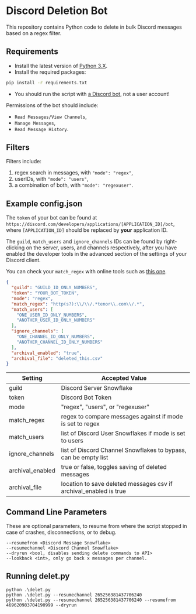 # Discord Deletion Bot

This repository contains Python code to delete in bulk Discord messages based on a regex filter.

## Requirements

- Install the latest version of [Python 3.X][python-download].
- Install the required packages:

```bash
pip install -r requirements.txt
```

- You should run the script with [a Discord bot][discordpy-doc], not a user account!

Permissions of the bot should include:
- `Read Messages/View Channels`,
- `Manage Messages`,
- `Read Message History`.

## Filters

Filters include:
1. regex search in messages, with `"mode": "regex"`,
2. userIDs, with `"mode": "users"`,
3. a combination of both, with `"mode": "regexuser"`.

## Example config.json

The `token` of your bot can be found at `https://discord.com/developers/applications/[APPLICATION_ID]/bot`,
where `[APPLICATION_ID]` should be replaced by **your** application ID.

The `guild`, `match_users` and `ignore_channels` IDs can be found by right-clicking on the server, users, and channels
respectively, after you have enabled the developer tools in the advanced section of the settings of your Discord client.

You can check your `match_regex` with online tools such as [this one][regex-online-tool].

```Json
{
  "guild": "GUILD_ID_ONLY_NUMBERS",
  "token": "YOUR_BOT_TOKEN",
  "mode": "regex",
  "match_regex": "http(s?):\\/\\/.*tenor\\.com\\/.*",
  "match_users": [
    "ONE_USER_ID_ONLY_NUMBERS",
    "ANOTHER_USER_ID_ONLY_NUMBERS"
  ],
  "ignore_channels": [
    "ONE_CHANNEL_ID_ONLY_NUMBERS",
    "ANOTHER_CHANNEL_ID_ONLY_NUMBERS"
  ],
  "archival_enabled": "true",
  "archival_file": "deleted_this.csv"
}

```

| Setting          | Accepted Value                                                    |
| ---------------- | ----------------------------------------------------------------- |
| guild            | Discord Server Snowflake                                          |
| token            | Discord Bot Token                                                 |
| mode             | "regex", "users", or "regexuser"                                  |
| match_regex      | regex to compare messages against if mode is set to regex         |
| match_users      | list of Discord User Snowflakes if mode is set to users           |
| ignore_channels  | list of Discord Channel Snowflakes to bypass, can be empty list   |
| archival_enabled | true or false, toggles saving of deleted messages                 |
| archival_file    | location to save deleted messages csv if archival_enabled is true |

## Command Line Parameters

These are optional parameters, to resume from where the script stopped in case of crashes, disconnections, or to debug.

```
--resumefrom <Discord Message Snowflake>
--resumechannel <Discord Channel Snowflake>
--dryrun <bool, disables sending delete commands to API>
--lookback <int>, only go back x messages per channel.
```

## Running delet.py

```
python .\delet.py
python .\delet.py --resumechannel 265256381437706240
python .\delet.py --resumechannel 265256381437706240 --resumefrom 469620983704190999 --dryrun
```

<!-- Definitions -->

[python-download]: <https://www.python.org/downloads/>
[discordpy-doc]: <https://discordpy.readthedocs.io/en/latest/discord.html>
[regex-online-tool]: <https://regex101.com/>

